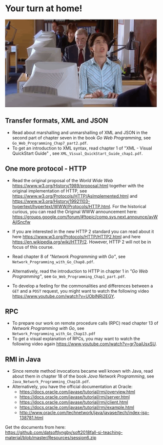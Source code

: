 # Your turn at home!

![](images/dev.gif)


## Transfer formats, XML and JSON

  * Read about marshalling and unmarshalling of XML and JSON in the second part of chapter seven in the book _Go Web Programming_, see `Go_Web_Programming_Chap7_part2.pdf`.
  * To get an introduction to XML syntax, read chapter 1 of "XML - Visual QuickStart Guide" , see `XML_Visual_QuickStart_Guide_chap1.pdf`.

## One more protocol - HTTP

  * Read the original proposal of the _World Wide Web_ https://www.w3.org/History/1989/proposal.html together with the original implementation of HTTP, see https://www.w3.org/Protocols/HTTP/AsImplemented.html and https://www.w3.org/History/19921103-hypertext/hypertext/WWW/Protocols/HTTP.html. For the historical curious, you can read the Original WWW announcement here: https://groups.google.com/forum/#!topic/comp.sys.next.announce/avWAjISncfw

  * If you are interested in the new HTTP 2 standard you can read about it here https://www.w3.org/Protocols/HTTP/HTTP2.html and here https://en.wikipedia.org/wiki/HTTP/2. However, HTTP 2 will not be in focus of this course.
  * Read chapter 8 of _"Network Programming with Go"_, see `Network_Programming_with_Go_Chap8.pdf`.
  * Alternatively, read the introduction to HTTP in chapter 1 in _"Go Web Programming"_, see `Go_Web_Programming_Chap1_part.pdf`.

  * To develop a feeling for the commonalities and differences between a `GET` and a `POST` request, you might want to watch the following video https://www.youtube.com/watch?v=UObINRj2EGY.


## RPC
  
  * To prepare our work on remote procedure calls (RPC) read chapter 13 of _Network Programming with Go_, see `Network_Programming_with_Go_Chap13.pdf`
  * To get a visual explanation of RPCs, you may want to watch the following video again https://www.youtube.com/watch?v=gr7oaiUsxSU.
  
## RMI in Java

  * Since remote method invocations became well known with Java, read about them in chapter 18 of the book _Java Network Programming_, see `Java_Network_Programming_Chap18.pdf`.
  * Alternatively, you have the official documentation at Oracle:
    * https://docs.oracle.com/javase/tutorial/rmi/overview.html  
    * https://docs.oracle.com/javase/tutorial/rmi/server.html
    * https://docs.oracle.com/javase/tutorial/rmi/client.html
    * https://docs.oracle.com/javase/tutorial/rmi/example.html
    * http://www.oracle.com/technetwork/java/javase/tech/index-jsp-138781.html
  



Get the documents from here: https://github.com/datsoftlyngby/soft2018fall-si-teaching-material/blob/master/Resources/session6.zip